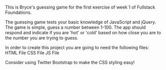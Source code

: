 This is Bryce's guessing game for the first exercise of week 1 of Fullstack
Foundations. 

The guessing game tests your basic knowledge of JavaScript and jQuery. The
game is simple, guess a number between 1-100. The app should respond and
indicate if you are 'hot' or 'cold' based on how close you are to the number
you are trying to guess. 

In order to create this project you are going to need the following files:
HTML File
CSS File
JS File

Consider using Twitter Bootstrap to make the CSS styling easy!
